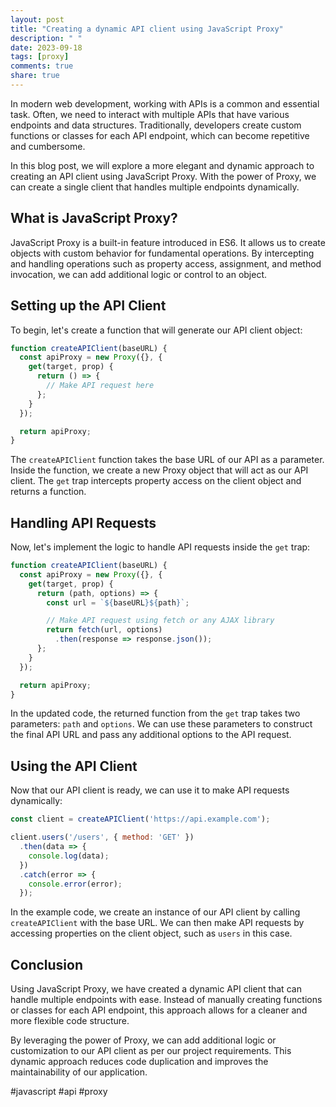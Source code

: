 ```yaml
---
layout: post
title: "Creating a dynamic API client using JavaScript Proxy"
description: " "
date: 2023-09-18
tags: [proxy]
comments: true
share: true
---
```


In modern web development, working with APIs is a common and essential task. Often, we need to interact with multiple APIs that have various endpoints and data structures. Traditionally, developers create custom functions or classes for each API endpoint, which can become repetitive and cumbersome.

In this blog post, we will explore a more elegant and dynamic approach to creating an API client using JavaScript Proxy. With the power of Proxy, we can create a single client that handles multiple endpoints dynamically.

## What is JavaScript Proxy?

JavaScript Proxy is a built-in feature introduced in ES6. It allows us to create objects with custom behavior for fundamental operations. By intercepting and handling operations such as property access, assignment, and method invocation, we can add additional logic or control to an object.

## Setting up the API Client

To begin, let's create a function that will generate our API client object:

```javascript
function createAPIClient(baseURL) {
  const apiProxy = new Proxy({}, {
    get(target, prop) {
      return () => {
        // Make API request here
      };
    }
  });

  return apiProxy;
}
```

The `createAPIClient` function takes the base URL of our API as a parameter. Inside the function, we create a new Proxy object that will act as our API client. The `get` trap intercepts property access on the client object and returns a function.

## Handling API Requests

Now, let's implement the logic to handle API requests inside the `get` trap:

```javascript
function createAPIClient(baseURL) {
  const apiProxy = new Proxy({}, {
    get(target, prop) {
      return (path, options) => {
        const url = `${baseURL}${path}`;

        // Make API request using fetch or any AJAX library
        return fetch(url, options)
          .then(response => response.json());
      };
    }
  });

  return apiProxy;
}
```

In the updated code, the returned function from the `get` trap takes two parameters: `path` and `options`. We can use these parameters to construct the final API URL and pass any additional options to the API request.

## Using the API Client

Now that our API client is ready, we can use it to make API requests dynamically:

```javascript
const client = createAPIClient('https://api.example.com');

client.users('/users', { method: 'GET' })
  .then(data => {
    console.log(data);
  })
  .catch(error => {
    console.error(error);
  });
```

In the example code, we create an instance of our API client by calling `createAPIClient` with the base URL. We can then make API requests by accessing properties on the client object, such as `users` in this case.

## Conclusion

Using JavaScript Proxy, we have created a dynamic API client that can handle multiple endpoints with ease. Instead of manually creating functions or classes for each API endpoint, this approach allows for a cleaner and more flexible code structure.

By leveraging the power of Proxy, we can add additional logic or customization to our API client as per our project requirements. This dynamic approach reduces code duplication and improves the maintainability of our application.

#javascript #api #proxy